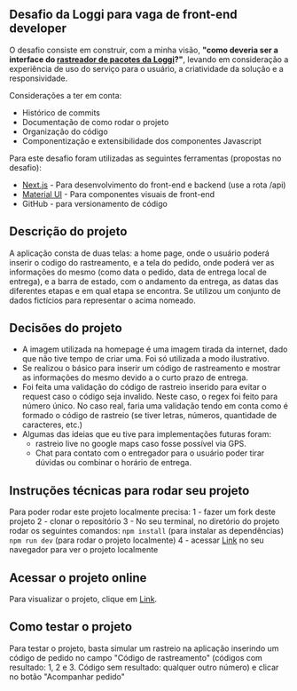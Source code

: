 ## Desafio da Loggi para vaga de front-end developer

O desafio consiste em construir, com a minha visão, **"como deveria ser a interface do [rastreador de pacotes da Loggi](https://www.loggi.com/rastreador/)?"**, levando em consideração a experiência de uso do serviço para o usuário, a criatividade da solução e a responsividade.

Considerações a ter em conta:
- Histórico de commits
- Documentação de como rodar o projeto
- Organização do código 
- Componentização e extensibilidade dos componentes Javascript

Para este desafio foram utilizadas as seguintes ferramentas (propostas no desafio):
* [Next.js](https://nextjs.org/) - Para desenvolvimento do front-end e backend (use a rota /api)
* [Material UI](https://mui.com/) - Para componentes visuais de front-end
* GitHub - para versionamento de código

## Descrição do projeto
A aplicação consta de duas telas: a home page, onde o usuário poderá inserir o codigo do rastreamento, e a tela do pedido, onde poderá ver as informações do mesmo (como data o pedido, data de entrega local de entrega), e a barra de estado, com o andamento da entrega, as datas das diferentes etapas e em qual etapa se encontra.
Se utilizou um conjunto de dados fictícios para representar o acima nomeado.

## Decisões do projeto
- A imagem utilizada na homepage é uma imagem tirada da internet, dado que não tive tempo de criar uma. Foi só utilizada a modo ilustrativo.
- Se realizou o básico para inserir um código de rastreamento e mostrar as informações do mesmo devido a o curto prazo de entrega.
- Foi feita uma validação do código de rastreio inserido para evitar o request caso o código seja invalido. Neste caso, o regex foi feito para número único. No caso real, faria uma validação tendo em conta como é formado o código de rastreio (se tiver letras, números, quantidade de caracteres, etc.)
- Algumas das ideias que eu tive para implementações futuras foram:
  - rastreio live no google maps caso fosse possível via GPS.
  - Chat para contato com o entregador para o usuário poder tirar dúvidas ou combinar o horário de entrega.
  
## Instruções técnicas para rodar seu projeto
Para poder rodar este projeto localmente precisa:
1 - fazer um fork deste projeto
2 - clonar o repositório
3 - No seu terminal, no diretório do projeto rodar os seguintes comandos: 
  ```npm install``` (para instalar as dependências)
  ```npm run dev``` (para rodar o projeto localmente)
4 - acessar [Link](http://localhost:3000) no seu navegador para ver o projeto localmente

## Acessar o projeto online
Para visualizar o projeto, clique em [Link](https://loggi-desafio-frontend-sigma.vercel.app/).

## Como testar o projeto
Para testar o projeto, basta simular um rastreio na aplicação inserindo um código de pedido no campo "Código de rastreamento" (códigos com resultado: 1, 2 e 3. Código sem resultado: qualquer outro número) e clicar no botão "Acompanhar pedido"
